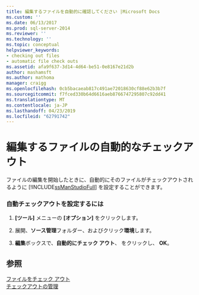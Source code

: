 ```yaml
---
title: 編集するファイルを自動的に確認してください |Microsoft Docs
ms.custom: ''
ms.date: 06/13/2017
ms.prod: sql-server-2014
ms.reviewer: ''
ms.technology: ''
ms.topic: conceptual
helpviewer_keywords:
- checking out files
- automatic file check outs
ms.assetid: afa9f637-3d14-4d64-be51-0e8167e21d2b
author: mashamsft
ms.author: mathoma
manager: craigg
ms.openlocfilehash: 0cb5bacaeab817c491ae72018630cf88e62b3b7f
ms.sourcegitcommit: f7fced330b64d6616aeb8766747295807c92dd41
ms.translationtype: MT
ms.contentlocale: ja-JP
ms.lasthandoff: 04/23/2019
ms.locfileid: "62791742"
---
```

# <a name="automatically-check-out-files-upon-edit"></a>編集するファイルの自動的なチェックアウト
  ファイルの編集を開始したときに、自動的にそのファイルがチェックアウトされるように [!INCLUDE[ssManStudioFull](../includes/ssmanstudiofull-md.md)] を設定することができます。  
  
### <a name="to-configure-automatic-checkout"></a>自動チェックアウトを設定するには  
  
1.  **[ツール]** メニューの **[オプション]** をクリックします。  
  
2.  展開、**ソース管理**フォルダー、およびクリック**環境**します。  
  
3.  **編集**ボックスで、**自動的にチェック アウト**、 をクリックし、 **OK**。  
  
## <a name="see-also"></a>参照  
 [ファイルをチェック アウト](../../2014/database-engine/check-out-files.md)   
 [チェックアウトの管理](../../2014/database-engine/manage-checkouts.md)  
  
  
